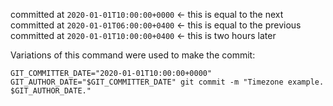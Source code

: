 committed at `2020-01-01T10:00:00+0000` <- this is equal to the next
committed at `2020-01-01T06:00:00+0400` <- this is equal to the previous
committed at `2020-01-01T10:00:00+0400` <- this is two hours later


Variations of this command were used to make the commit:
```
GIT_COMMITTER_DATE="2020-01-01T10:00:00+0000" GIT_AUTHOR_DATE="$GIT_COMMITTER_DATE" git commit -m "Timezone example. $GIT_AUTHOR_DATE."
```
